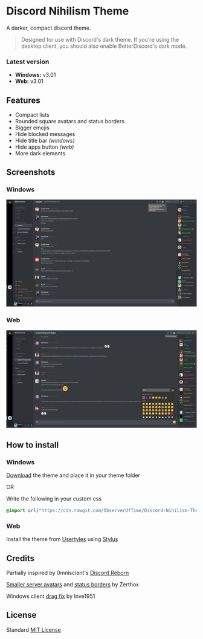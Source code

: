 # Discord Nihilism Theme

A darker, compact discord theme.

>Designed for use with Discord's dark theme. If you're using the desktop client, you should also enable BetterDiscord's dark mode.

### **Latest version**

- **Windows:** v3.01
- **Web:** v3.01

## Features

- Compact lists
- Rounded square avatars and status borders
- Bigger emojis
- Hide blocked messages
- Hide title bar _(windows)_
- Hide apps button _(web)_
- More dark elements

## Screenshots

### Windows
![Windows](images/windows-screen.png)

### Web
![Web](images/web-screen.png)

## How to install

### Windows

[Download](http://tiny.cc/nihilism-windows) the theme and place it in your theme folder

OR

Write the following in your custom css
```CSS
@import url("https://cdn.rawgit.com/ObserverOfTime/Discord-Nihilism-Theme/master/Nihilism-Windows.theme.css");
```

### Web

Install the theme from [Usertyles](https://userstyles.org/styles/147291/) using [Stylus](https://github.com/openstyles/stylus#releases)

## Credits

Partially inspired by 0mniscient's [Discord Reborn](https://github.com/0mniscient/Discord-Themes/blob/master/Themes/Discord%20Reborn.theme.css)

[Smaller server avatars](https://github.com/Zerthox/Mini-Discord-Themes/blob/master/themes/SmallerGuilds.theme.css) and [status borders](https://github.com/Zerthox/Mini-Discord-Themes/blob/master/themes/StatusCircles.theme.css) by Zerthox

Windows client [drag fix](https://github.com/Inve1951/BetterDiscordStuff/blob/master/themes/dragfix.theme.css) by Inve1951

## License

Standard [MIT License](./LICENSE)


